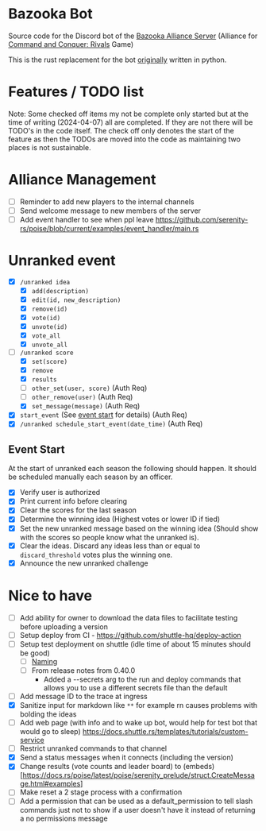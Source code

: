 # Bazooka Bot

Source code for the Discord bot of the [Bazooka Alliance Server](http://discord.gg/uQVy7BH) (Alliance for [Command and Conquer: Rivals](https://www.ea.com/en-ca/games/command-and-conquer/command-and-conquer-rivals) Game)

This is the rust replacement for the bot [originally](https://github.com/fone-git/bazooka-bot) written in python.

# Features / TODO list

<!-- Leave completed items as a feature list / what is being considered for implementation -->

Note: Some checked off items my not be complete only started but at the time of writing (2024-04-07) all are completed.
If they are not there will be TODO's in the code itself.
The check off only denotes the start of the feature as then the TODOs are moved into the code as maintaining two places is not sustainable.

# Alliance Management

- [ ] Reminder to add new players to the internal channels
- [ ] Send welcome message to new members of the server
- [ ] Add event handler to see when ppl leave https://github.com/serenity-rs/poise/blob/current/examples/event_handler/main.rs

# Unranked event

- [x] `/unranked idea`
  - [x] `add(description)`
  - [x] `edit(id, new_description)`
  - [x] `remove(id)`
  - [x] `vote(id)`
  - [x] `unvote(id)`
  - [x] `vote_all`
  - [x] `unvote_all`
- [ ] `/unranked score`
  - [x] `set(score)`
  - [x] `remove`
  - [x] `results`
  - [ ] `other_set(user, score)` (Auth Req)
  - [ ] `other_remove(user)` (Auth Req)
  - [x] `set_message(message)` (Auth Req)
- [x] `start_event` (See [event start](#event-start) for details) (Auth Req)
- [x] `/unranked schedule_start_event(date_time)` (Auth Req)

## Event Start

At the start of unranked each season the following should happen.
It should be scheduled manually each season by an officer.

- [x] Verify user is authorized
- [x] Print current info before clearing
- [x] Clear the scores for the last season
- [x] Determine the winning idea (Highest votes or lower ID if tied)
- [x] Set the new unranked message based on the winning idea (Should show with the scores so people know what the unranked is).
- [x] Clear the ideas. Discard any ideas less than or equal to `discard_threshold` votes plus the winning one.
- [x] Announce the new unranked challenge

# Nice to have

- [ ] Add ability for owner to download the data files to facilitate testing before uploading a version
- [ ] Setup deploy from CI - https://github.com/shuttle-hq/deploy-action
- [ ] Setup test deployment on shuttle (idle time of about 15 minutes should be good)
  - [ ] [Naming](https://docs.shuttle.rs/configuration/project-name)
  - [ ] From release notes from 0.40.0
    - Added a --secrets arg to the run and deploy commands that allows you to use a different secrets file than the default
- [ ] Add message ID to the trace at ingress
- [x] Sanitize input for markdown like `**` for example rn causes problems with bolding the ideas
- [ ] Add web page (with info and to wake up bot, would help for test bot that would go to sleep) https://docs.shuttle.rs/templates/tutorials/custom-service
- [ ] Restrict unranked commands to that channel
- [x] Send a status messages when it connects (including the version)
- [x] Change results (vote counts and leader board) to (embeds)[https://docs.rs/poise/latest/poise/serenity_prelude/struct.CreateMessage.html#examples]
- [ ] Make reset a 2 stage process with a confirmation
- [ ] Add a permission that can be used as a default_permission to tell slash commands just not to show if a user doesn't have it instead of returning a no permissions message

